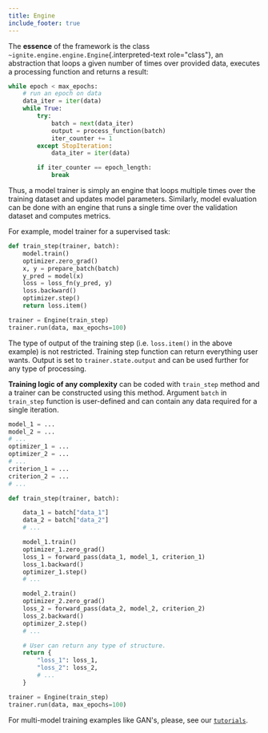 ```yaml
---
title: Engine
include_footer: true
---
```


The **essence** of the framework is the class `~ignite.engine.engine.Engine`{.interpreted-text role="class"}, an abstraction that loops a given number of times over provided data, executes a processing function and returns a result:

```python
while epoch < max_epochs:
    # run an epoch on data
    data_iter = iter(data)
    while True:
        try:
            batch = next(data_iter)
            output = process_function(batch)
            iter_counter += 1
        except StopIteration:
            data_iter = iter(data)

        if iter_counter == epoch_length:
            break
```

Thus, a model trainer is simply an engine that loops multiple times over the training dataset and updates model parameters. Similarly, model evaluation can be done with an engine that runs a single time over the validation dataset and computes metrics.

For example, model trainer for a supervised task:

```python
def train_step(trainer, batch):
    model.train()
    optimizer.zero_grad()
    x, y = prepare_batch(batch)
    y_pred = model(x)
    loss = loss_fn(y_pred, y)
    loss.backward()
    optimizer.step()
    return loss.item()

trainer = Engine(train_step)
trainer.run(data, max_epochs=100)
```

The type of output of the training step (i.e. `loss.item()` in the above example) is not restricted. Training step function can return everything user wants. Output is set to `trainer.state.output` and can be used further for any type of processing.

**Training logic of any complexity** can be coded with `train_step` method and a trainer can be constructed using this method. Argument `batch` in `train_step` function is user-defined and can contain any data required for a single iteration.

```python
model_1 = ...
model_2 = ...
# ...
optimizer_1 = ...
optimizer_2 = ...
# ...
criterion_1 = ...
criterion_2 = ...
# ...

def train_step(trainer, batch):

    data_1 = batch["data_1"]
    data_2 = batch["data_2"]
    # ...

    model_1.train()
    optimizer_1.zero_grad()
    loss_1 = forward_pass(data_1, model_1, criterion_1)
    loss_1.backward()
    optimizer_1.step()
    # ...

    model_2.train()
    optimizer_2.zero_grad()
    loss_2 = forward_pass(data_2, model_2, criterion_2)
    loss_2.backward()
    optimizer_2.step()
    # ...

    # User can return any type of structure.
    return {
        "loss_1": loss_1,
        "loss_2": loss_2,
        # ...
    }

trainer = Engine(train_step)
trainer.run(data, max_epochs=100)
```

For multi-model training examples like GAN's, please, see our [`tutorials`](/docs/tutorials).
